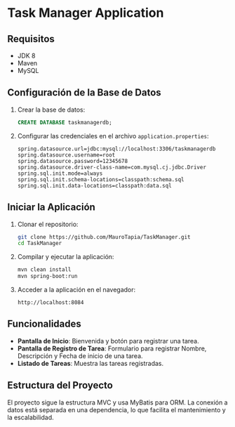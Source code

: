 # Task Manager Application

## Requisitos

- JDK 8
- Maven
- MySQL

## Configuración de la Base de Datos

1. Crear la base de datos:
    ```sql
    CREATE DATABASE taskmanagerdb;
    ```

2. Configurar las credenciales en el archivo `application.properties`:
    ```properties
    spring.datasource.url=jdbc:mysql://localhost:3306/taskmanagerdb
    spring.datasource.username=root
    spring.datasource.password=12345678
    spring.datasource.driver-class-name=com.mysql.cj.jdbc.Driver
    spring.sql.init.mode=always
    spring.sql.init.schema-locations=classpath:schema.sql
    spring.sql.init.data-locations=classpath:data.sql
    ```

## Iniciar la Aplicación

1. Clonar el repositorio:
    ```bash
    git clone https://github.com/MauroTapia/TaskManager.git
    cd TaskManager
    ```

2. Compilar y ejecutar la aplicación:
    ```bash
    mvn clean install
    mvn spring-boot:run
    ```

3. Acceder a la aplicación en el navegador:
    ```
    http://localhost:8084
    ```

## Funcionalidades

- **Pantalla de Inicio**: Bienvenida y botón para registrar una tarea.
- **Pantalla de Registro de Tarea**: Formulario para registrar Nombre, Descripción y Fecha de inicio de una tarea.
- **Listado de Tareas**: Muestra las tareas registradas.

## Estructura del Proyecto

El proyecto sigue la estructura MVC y usa MyBatis para ORM. La conexión a datos está separada en una dependencia, lo que facilita el mantenimiento y la escalabilidad.
